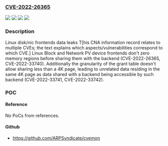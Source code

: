 ### [CVE-2022-26365](https://cve.mitre.org/cgi-bin/cvename.cgi?name=CVE-2022-26365)
![](https://img.shields.io/static/v1?label=Product&message=Linux&color=blue)
![](https://img.shields.io/static/v1?label=Product&message=xen&color=blue)
![](https://img.shields.io/static/v1?label=Version&message=n%2Fa&color=blue)
![](https://img.shields.io/static/v1?label=Vulnerability&message=unknown&color=brighgreen)

### Description

Linux disk/nic frontends data leaks T[his CNA information record relates to multiple CVEs; the text explains which aspects/vulnerabilities correspond to which CVE.] Linux Block and Network PV device frontends don't zero memory regions before sharing them with the backend (CVE-2022-26365, CVE-2022-33740). Additionally the granularity of the grant table doesn't allow sharing less than a 4K page, leading to unrelated data residing in the same 4K page as data shared with a backend being accessible by such backend (CVE-2022-33741, CVE-2022-33742).

### POC

#### Reference
No PoCs from references.

#### Github
- https://github.com/ARPSyndicate/cvemon

